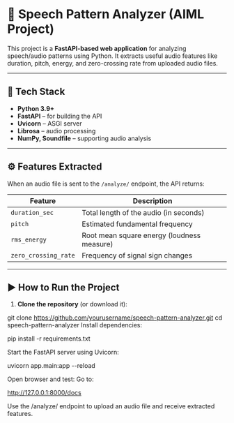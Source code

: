 # 🎤 Speech Pattern Analyzer (AIML Project)

This project is a **FastAPI-based web application** for analyzing speech/audio patterns using Python. It extracts useful audio features like duration, pitch, energy, and zero-crossing rate from uploaded audio files.

---

## 🚀 Tech Stack

- **Python 3.9+**
- **FastAPI** – for building the API
- **Uvicorn** – ASGI server
- **Librosa** – audio processing
- **NumPy, Soundfile** – supporting audio analysis

---

## ⚙️ Features Extracted

When an audio file is sent to the `/analyze/` endpoint, the API returns:

| Feature              | Description                                |
|----------------------|--------------------------------------------|
| `duration_sec`       | Total length of the audio (in seconds)     |
| `pitch`              | Estimated fundamental frequency            |
| `rms_energy`         | Root mean square energy (loudness measure) |
| `zero_crossing_rate` | Frequency of signal sign changes           |

---

## ▶️ How to Run the Project

1. **Clone the repository** (or download it):

git clone https://github.com/yourusername/speech-pattern-analyzer.git
cd speech-pattern-analyzer
Install dependencies:

pip install -r requirements.txt


Start the FastAPI server using Uvicorn:

uvicorn app.main:app --reload


Open browser and test:
Go to:

http://127.0.0.1:8000/docs


Use the /analyze/ endpoint to upload an audio file and receive extracted features.
